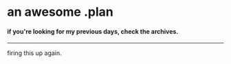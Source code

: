 # an awesome .plan

#### if you're looking for my previous days, check the archives.

---

firing this up again.